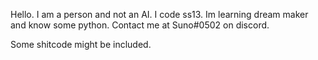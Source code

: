 Hello. I am a person and not an AI.
I code ss13.
Im learning dream maker and know some python.
Contact me at Suno#0502 on discord.

Some shitcode might be included.
